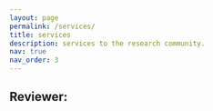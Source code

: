 ```yaml
---
layout: page
permalink: /services/
title: services
description: services to the research community.
nav: true
nav_order: 3
---
```

Reviewer:
- 
